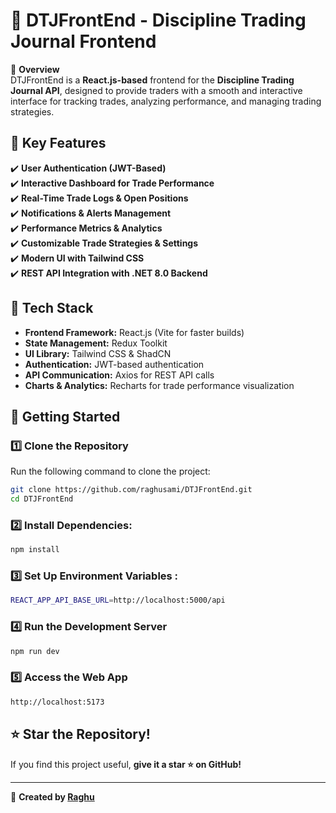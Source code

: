 # 🎯 DTJFrontEnd - Discipline Trading Journal Frontend  

🚀 **Overview**  
DTJFrontEnd is a **React.js-based** frontend for the **Discipline Trading Journal API**, designed to provide traders with a smooth and interactive interface for tracking trades, analyzing performance, and managing trading strategies.  

## 🔑 **Key Features**
✔️ **User Authentication (JWT-Based)**  
✔️ **Interactive Dashboard for Trade Performance**  
✔️ **Real-Time Trade Logs & Open Positions**  
✔️ **Notifications & Alerts Management**  
✔️ **Performance Metrics & Analytics**  
✔️ **Customizable Trade Strategies & Settings**  
✔️ **Modern UI with Tailwind CSS**  
✔️ **REST API Integration with .NET 8.0 Backend**  

## 📂 **Tech Stack**
- **Frontend Framework:** React.js (Vite for faster builds)  
- **State Management:** Redux Toolkit  
- **UI Library:** Tailwind CSS & ShadCN  
- **Authentication:** JWT-based authentication  
- **API Communication:** Axios for REST API calls  
- **Charts & Analytics:** Recharts for trade performance visualization  

## 🚀 **Getting Started**
### 1️⃣ Clone the Repository  
Run the following command to clone the project:  
```bash
git clone https://github.com/raghusami/DTJFrontEnd.git
cd DTJFrontEnd
```
### 2️⃣ Install Dependencies:
```bash
npm install
```
### 3️⃣ Set Up Environment Variables :
```bash
REACT_APP_API_BASE_URL=http://localhost:5000/api
```
### 4️⃣ Run the Development Server
```bash
npm run dev
```
### 5️⃣ Access the Web App
```bash
http://localhost:5173
```
## ⭐ Star the Repository!
If you find this project useful, **give it a star ⭐ on GitHub!**

---
📌 **Created by [Raghu](https://github.com/raghusami)**
